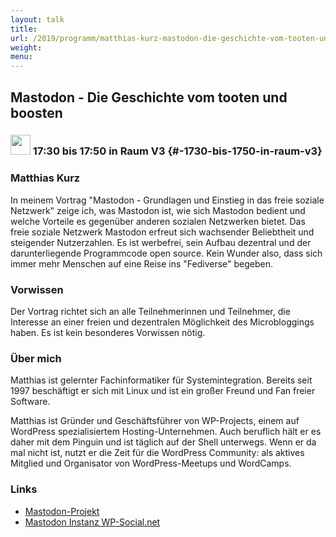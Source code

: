 ```yaml
---
layout: talk
title:
url: /2019/programm/matthias-kurz-mastodon-die-geschichte-vom-tooten-und-boosten/
weight:
menu:
---
```

## Mastodon - Die Geschichte vom tooten und boosten

### <img height = "32" src="../../../images/talk.svg"> 17:30 bis 17:50 in Raum V3 {#-1730-bis-1750-in-raum-v3}

### Matthias Kurz

In meinem Vortrag "Mastodon - Grundlagen und Einstieg in das freie soziale Netzwerk" zeige ich, was Mastodon ist, wie sich Mastodon bedient und welche Vorteile es gegenüber anderen sozialen Netzwerken bietet. Das freie soziale Netzwerk Mastodon erfreut sich wachsender Beliebtheit und steigender Nutzerzahlen. Es ist werbefrei, sein Aufbau dezentral und der darunterliegende Programmcode open source. Kein Wunder also, dass sich immer mehr Menschen auf eine Reise ins "Fediverse" begeben.

### Vorwissen

Der Vortrag richtet sich an alle Teilnehmerinnen und Teilnehmer, die Interesse an einer freien und dezentralen Möglichkeit des Microbloggings haben. Es ist kein besonderes Vorwissen nötig.

### Über mich

Matthias ist gelernter Fachinformatiker für Systemintegration. Bereits seit 1997 beschäftigt er sich mit Linux und ist ein großer Freund und Fan freier Software.

Matthias ist Gründer und Geschäftsführer von WP-Projects, einem auf WordPress spezialisiertem Hosting-Unternehmen. Auch beruflich hält er es daher mit dem Pinguin und ist täglich auf der Shell unterwegs. Wenn er da mal nicht ist, nutzt er die Zeit für die WordPress Community: als aktives Mitglied und Organisator von WordPress-Meetups und WordCamps. 

### Links

- <a href="https://joinmastodon.org/" target="_blank">Mastodon-Projekt</a>
- <a href="https://wp-social.net/" target="_blank">Mastodon Instanz WP-Social.net</a>